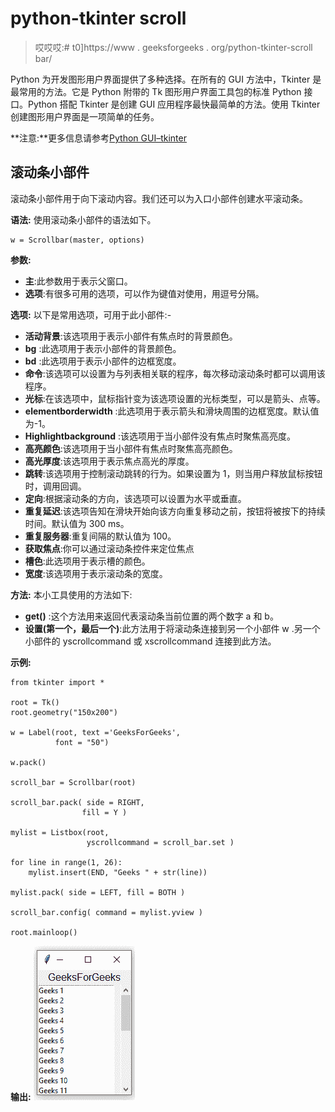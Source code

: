 # python-tkinter scroll

> 哎哎哎:# t0]https://www . geeksforgeeks . org/python-tkinter-scroll bar/

Python 为开发图形用户界面提供了多种选择。在所有的 GUI 方法中，Tkinter 是最常用的方法。它是 Python 附带的 Tk 图形用户界面工具包的标准 Python 接口。Python 搭配 Tkinter 是创建 GUI 应用程序最快最简单的方法。使用 Tkinter 创建图形用户界面是一项简单的任务。

**注意:**更多信息请参考[Python GUI–tkinter](https://www.geeksforgeeks.org/python-gui-tkinter/)

## 滚动条小部件

滚动条小部件用于向下滚动内容。我们还可以为入口小部件创建水平滚动条。

**语法:**
使用滚动条小部件的语法如下。

```
w = Scrollbar(master, options) 
```

**参数:**

*   **主**:此参数用于表示父窗口。
*   **选项**:有很多可用的选项，可以作为键值对使用，用逗号分隔。

**选项:**
以下是常用选项，可用于此小部件:-

*   **活动背景**:该选项用于表示小部件有焦点时的背景颜色。
*   **bg** :此选项用于表示小部件的背景颜色。
*   **bd** :此选项用于表示小部件的边框宽度。
*   **命令**:该选项可以设置为与列表相关联的程序，每次移动滚动条时都可以调用该程序。
*   **光标**:在该选项中，鼠标指针变为该选项设置的光标类型，可以是箭头、点等。
*   **elementborderwidth** :此选项用于表示箭头和滑块周围的边框宽度。默认值为-1。
*   **Highlightbackground** :该选项用于当小部件没有焦点时聚焦高亮度。
*   **高亮颜色**:该选项用于当小部件有焦点时聚焦高亮颜色。
*   **高光厚度**:该选项用于表示焦点高光的厚度。
*   **跳转**:该选项用于控制滚动跳转的行为。如果设置为 1，则当用户释放鼠标按钮时，调用回调。
*   **定向**:根据滚动条的方向，该选项可以设置为水平或垂直。
*   **重复延迟**:该选项告知在滑块开始向该方向重复移动之前，按钮将被按下的持续时间。默认值为 300 ms。
*   **重复服务器**:重复间隔的默认值为 100。
*   **获取焦点**:你可以通过滚动条控件来定位焦点
*   **槽色**:此选项用于表示槽的颜色。
*   **宽度**:该选项用于表示滚动条的宽度。

**方法:**
本小工具使用的方法如下:

*   **get()** :这个方法用来返回代表滚动条当前位置的两个数字 a 和 b。
*   **设置(第一个，最后一个)**:此方法用于将滚动条连接到另一个小部件 w .另一个小部件的 yscrollcommand 或 xscrollcommand 连接到此方法。

**示例:**

```
from tkinter import *

root = Tk()
root.geometry("150x200")

w = Label(root, text ='GeeksForGeeks',
          font = "50") 

w.pack()

scroll_bar = Scrollbar(root)

scroll_bar.pack( side = RIGHT,
                fill = Y )

mylist = Listbox(root, 
                 yscrollcommand = scroll_bar.set )

for line in range(1, 26):
    mylist.insert(END, "Geeks " + str(line))

mylist.pack( side = LEFT, fill = BOTH )

scroll_bar.config( command = mylist.yview )

root.mainloop()
```

**输出:**
![](img/60429859f2fcf7993e50eda8ebbe83f3.png)